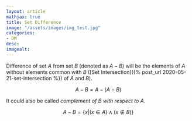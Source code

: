 ```yaml
---
layout: article
mathjax: true
title: Set Difference
image: "/assets/images/img_test.jpg"
categories:
- DM
desc:   
imagealt: 
---
```


Difference of set $A$ from set $B$ (denoted as $A - B$) will be the elements of $A$ without elements common with $B$ ([Set Intersection]({% post_url 2020-05-21-set-intersection %}) of $A$ and $B$).


































































































































































































































































































































































$$A-B = A -(A \cap B)$$


































































































































































































































































































































































It could also be called *complement of B with respect to A*.

$$A-B = \{x | (x \in A) \wedge (x \notin B)\}$$
































































































































































































































































































































































